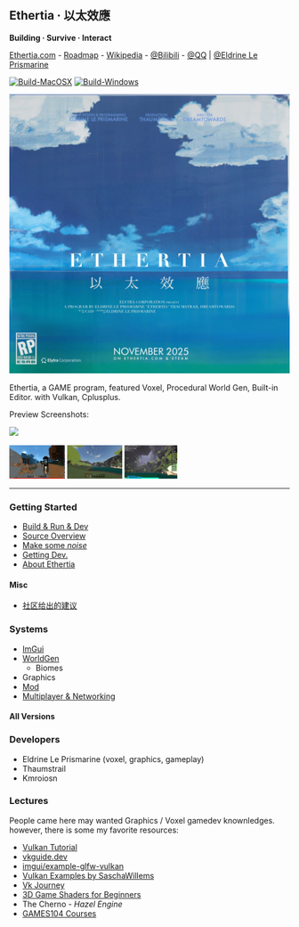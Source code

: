 <br>

## Ethertia · 以太效應

**Building · Survive · Interact**

[Ethertia.com](https://ethertia.com) - 
[Roadmap](https://github.com/users/Dreamtowards/projects/2) - 
[Wikipedia](https://zh.wikipedia.org/wiki/Ethertia) - 
[@Bilibili](https://space.bilibili.com/19483166) - 
[@QQ](https://jq.qq.com/?_wv=1027&k=tgM29oDM) 
|
[@Eldrine Le Prismarine](https://elytra.dev/~pris)

[![Build-MacOSX](https://github.com/Dreamtowards/Ethertia/actions/workflows/darwin.yml/badge.svg)](https://github.com/Dreamtowards/Ethertia/actions/workflows/macos.yml)
[![Build-Windows](https://github.com/Dreamtowards/Ethertia/actions/workflows/windows.yml/badge.svg)](https://github.com/Dreamtowards/Ethertia/actions/workflows/windows.yml)


[comment]: <> (---)

![](run/screenshots/_figures/ethertia-poster0225d4-lres.jpg)

Ethertia, a GAME program, featured Voxel, Procedural World Gen, Built-in Editor. 
with Vulkan, Cplusplus.

[comment]: <> (C++ written, render with Vulkan & OpenGL.)

Preview Screenshots:

![](https://camo.githubusercontent.com/9e94d950fab8bfbc6400bcc629c95112e50e8bb5d1859831351ae92f1a87b87c/68747470733a2f2f692e3332383838382e78797a2f323032332f30332f31302f73696b354e2e706e67)

<img style="height: 60px;" src="https://github.com/Dreamtowards/Ethertia/raw/main/run/screenshots/_figures/23u07.png"> <img style="height: 60px;" src="https://github.com/Dreamtowards/Ethertia/raw/main/run/screenshots/2023-01-16_01.04.07_473.938.png"> <img style="height: 60px;" src="https://github.com/Dreamtowards/Ethertia/raw/main/run/screenshots/2022-12-30_21.59.00_526.642.png">

---

### **Getting Started**
- [Build & Run & Dev](run/assets/docs/zh-cn/setup-dev.md)
- [Source Overview]()
- [Make some _noise_]()
- [Getting Dev.]()
- [About Ethertia]()

#### **Misc**
- [社区给出的建议](mentor-suggs.md)

### **Systems**

- [ImGui]()
- [WorldGen]()
  - Biomes
- Graphics
- [Mod]()
- [Multiplayer & Networking]()

#### **All Versions**

### **Developers**

- Eldrine Le Prismarine (voxel, graphics, gameplay)
- Thaumstrail
- Kmroiosn



### **Lectures**

People came here may wanted Graphics / Voxel gamedev knownledges.
however, there is some my favorite resources:

  - [Vulkan Tutorial](https://vulkan-tutorial.com/Introduction)
  - [vkguide.dev](https://vkguide.dev/docs/introduction/vulkan_execution/)
  - [imgui/example-glfw-vulkan]()
  - [Vulkan Examples by SaschaWillems](https://github.com/SaschaWillems/Vulkan#Headless)
  - [Vk Journey](https://vulkanppp.wordpress.com/)
  - [3D Game Shaders for Beginners](https://github.com/lettier/3d-game-shaders-for-beginners)
  - The Cherno - *Hazel Engine*
  - [GAMES104 Courses]()

